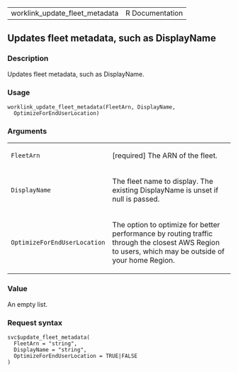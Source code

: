 <table style="width: 100%;">
<tbody>
<tr class="odd">
<td>worklink_update_fleet_metadata</td>
<td style="text-align: right;">R Documentation</td>
</tr>
</tbody>
</table>

## Updates fleet metadata, such as DisplayName

### Description

Updates fleet metadata, such as DisplayName.

### Usage

    worklink_update_fleet_metadata(FleetArn, DisplayName,
      OptimizeForEndUserLocation)

### Arguments

<table>
<colgroup>
<col style="width: 35%" />
<col style="width: 65%" />
</colgroup>
<tbody>
<tr class="odd">
<td><code
id="worklink_update_fleet_metadata_:_FleetArn">FleetArn</code></td>
<td><p>[required] The ARN of the fleet.</p></td>
</tr>
<tr class="even">
<td><code
id="worklink_update_fleet_metadata_:_DisplayName">DisplayName</code></td>
<td><p>The fleet name to display. The existing DisplayName is unset if
null is passed.</p></td>
</tr>
<tr class="odd">
<td><code
id="worklink_update_fleet_metadata_:_OptimizeForEndUserLocation">OptimizeForEndUserLocation</code></td>
<td><p>The option to optimize for better performance by routing traffic
through the closest AWS Region to users, which may be outside of your
home Region.</p></td>
</tr>
</tbody>
</table>

### Value

An empty list.

### Request syntax

    svc$update_fleet_metadata(
      FleetArn = "string",
      DisplayName = "string",
      OptimizeForEndUserLocation = TRUE|FALSE
    )

